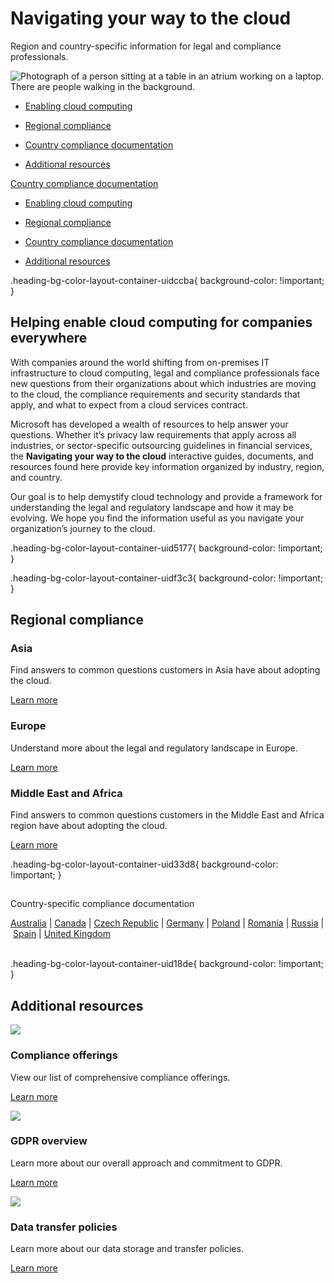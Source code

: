 # Navigating your way to the cloud

  

Region and country-specific information for legal and compliance professionals.

![Photograph of a person sitting at a table in an atrium working on a laptop. There are people walking in the background.](https://cdn-dynmedia-1.microsoft.com/is/image/microsoftcorp/Hero_RegionalCountryCompliance_2x_RE2PMAU?resMode=sharp2&op_usm=1.5,0.65,15,0&wid=1920&hei=500&qlt=95&fmt=png-alpha&fit=constrain)

- [Enabling cloud computing](https://www.microsoft.com/en-us/trust-center/compliance/regional-country-compliance?rtc=1#heading-oca33bd)
    
- [Regional compliance](https://www.microsoft.com/en-us/trust-center/compliance/regional-country-compliance?rtc=1#heading-occe3bd)
    
- [Country compliance documentation](https://www.microsoft.com/en-us/trust-center/compliance/regional-country-compliance?rtc=1#layout-container-uid33d8)
    
- [Additional resources](https://www.microsoft.com/en-us/trust-center/compliance/regional-country-compliance?rtc=1#heading-ocaa48)
    

[Country compliance documentation](javascript:void(0))

- [Enabling cloud computing](https://www.microsoft.com/en-us/trust-center/compliance/regional-country-compliance?rtc=1#heading-oca33bd)
    
- [Regional compliance](https://www.microsoft.com/en-us/trust-center/compliance/regional-country-compliance?rtc=1#heading-occe3bd)
    
- [Country compliance documentation](https://www.microsoft.com/en-us/trust-center/compliance/regional-country-compliance?rtc=1#layout-container-uid33d8)
    
- [Additional resources](https://www.microsoft.com/en-us/trust-center/compliance/regional-country-compliance?rtc=1#heading-ocaa48)
    

.heading-bg-color-layout-container-uidccba{ background-color: !important; }

## Helping enable cloud computing for companies everywhere

With companies around the world shifting from on-premises IT infrastructure to cloud computing, legal and compliance professionals face new questions from their organizations about which industries are moving to the cloud, the compliance requirements and security standards that apply, and what to expect from a cloud services contract.

Microsoft has developed a wealth of resources to help answer your questions. Whether it’s privacy law requirements that apply across all industries, or sector-specific outsourcing guidelines in financial services, the **Navigating your way to the cloud** interactive guides, documents, and resources found here provide key information organized by industry, region, and country.

Our goal is to help demystify cloud technology and provide a framework for understanding the legal and regulatory landscape and how it may be evolving. We hope you find the information useful as you navigate your organization’s journey to the cloud.

.heading-bg-color-layout-container-uid5177{ background-color: !important; }

.heading-bg-color-layout-container-uidf3c3{ background-color: !important; }

## Regional compliance

### Asia

Find answers to common questions customers in Asia have about adopting the cloud.

[Learn more](https://go.microsoft.com/fwlink/?linkid=2217715&clcid=0x409&culture=en-us&country=us)

### Europe

Understand more about the legal and regulatory landscape in Europe.

[Learn more](https://go.microsoft.com/fwlink/?linkid=2217715&clcid=0x409&culture=en-us&country=us)

### Middle East and Africa

Find answers to common questions customers in the Middle East and Africa region have about adopting the cloud.

[Learn more](https://go.microsoft.com/fwlink/p/?LinkID=2087010&clcid=0x409&culture=en-us&country=us)

.heading-bg-color-layout-container-uid33d8{ background-color: !important; }

##   
Country-specific compliance documentation  

[Australia](https://go.microsoft.com/fwlink/p/?linkid=2086901&clcid=0x409&culture=en-us&country=us) | [Canada](https://go.microsoft.com/fwlink/p/?linkid=2200032) | [Czech Republic](https://go.microsoft.com/fwlink/p/?linkid=2086696) | [Germany](https://go.microsoft.com/fwlink/?linkid=2217552) | [Poland](https://go.microsoft.com/fwlink/p/?linkid=2086698) | [Romania](https://go.microsoft.com/fwlink/p/?linkid=2086812) | [Russia](https://go.microsoft.com/fwlink/p?linkid=2129058) | [Spain](https://go.microsoft.com/fwlink/p/?linkid=2086813) | [United Kingdom](https://go.microsoft.com/fwlink/p/?linkid=2086814)  
 

.heading-bg-color-layout-container-uid18de{ background-color: !important; }

## Additional resources

![](https://cdn-dynmedia-1.microsoft.com/is/image/microsoftcorp/Icon_ComplianceOfferings_2x_RE2PzCx?resMode=sharp2&op_usm=1.5,0.65,15,0&hei=48&qlt=95&fmt=png-alpha&fit=constrain) 

### Compliance offerings

View our list of comprehensive compliance offerings.

[Learn more](https://go.microsoft.com/fwlink/p/?LinkID=864391&clcid=0x409&culture=en-us&country=us)

![](https://cdn-dynmedia-1.microsoft.com/is/image/microsoftcorp/Icon_GDPROverview_2x_RE2PzCA?resMode=sharp2&op_usm=1.5,0.65,15,0&hei=48&qlt=95&fmt=png-alpha&fit=constrain) 

### GDPR overview

Learn more about our overall approach and commitment to GDPR.

[Learn more](https://www.microsoft.com/en-us/trust-center/privacy/gdpr-overview)

![](https://cdn-dynmedia-1.microsoft.com/is/image/microsoftcorp/Icon_DataTransferPolicies_2x_RE2PzCD?resMode=sharp2&op_usm=1.5,0.65,15,0&hei=48&qlt=95&fmt=png-alpha&fit=constrain) 

### Data transfer policies

Learn more about our data storage and transfer policies.

[Learn more](https://www.microsoft.com/en-us/trust-center/privacy/data-location)